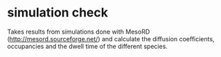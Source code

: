 # simulation check

Takes results from simulations done with MesoRD (http://mesord.sourceforge.net/) and calculate the diffusion coefficients, occupancies and the dwell time of the different species. 